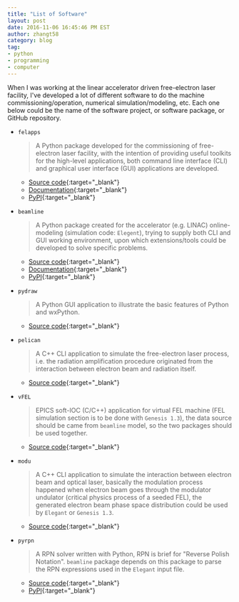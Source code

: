 ```yaml
---
title: "List of Software"
layout: post
date: 2016-11-06 16:45:46 PM EST
author: zhangt58
category: blog
tag:
- python
- programming
- computer
---
```

When I was working at the linear accelerator driven free-electron laser facility, I've
developed a lot of different software to do the machine commissioning/operation, numerical simulation/modeling, etc. Each one below could be the name of the software project,
or software package, or GitHub repository.

- ``felapps``

    > A Python package developed for the commissioning of 
    > free-electron laser facility, with the intention of providing useful
    > toolkits for the high-level applications, both command line 
    > interface (CLI) and graphical user interface (GUI) applications are 
    > developed.

    * [Source code](https://github.com/archman/felapps){:target="_blank"}
    * [Documentation](https://archman.github.io/felapps/){:target="_blank"}
    * [PyPI](https://pypi.python.org/pypi/felapps){:target="_blank"}

- ``beamline``

    > A Python package created for the accelerator (e.g. LINAC)
    > online-modeling (simulation code: `Elegent`), trying to supply both CLI and GUI 
    > working environment, upon which extensions/tools could be 
    > developed to solve specific problems.

    * [Source code](https://github.com/archman/beamline){:target="_blank"}
    * [Documentation](https://archman.github.io/beamline/){:target="_blank"}
    * [PyPI](https://pypi.python.org/pypi/beamline){:target="_blank"}

- ``pydraw``

    > A Python GUI application to illustrate the basic 
    > features of Python and wxPython.

    * [Source code](https://github.com/archman/pydraw){:target="_blank"}

- ``pelican``

    > A C++ CLI application to simulate the free-electron
    > laser process, i.e. the radiation amplification procedure originated from the 
    > interaction between electron beam and radiation itself.

    * [Source code](https://github.com/archman/pelican){:target="_blank"}

- ``vFEL``

    > EPICS soft-IOC (C/C++) application for virtual FEL machine 
    > (FEL simulation section is to be done with `Genesis 1.3`), the data source should be 
    > came from ``beamline`` model,
    > so the two packages should be used together.

    * [Source code](https://github.com/archman/vFEL){:target="_blank"}

- ``modu``

    > A C++ CLI application to simulate the interaction between electron
    > beam and optical laser, basically the modulation process happened when electron
    > beam goes through the modulator undulator (critical physics process of a seeded FEL),
    > the generated electron beam phase space distribution could be used
    > by ``Elegant`` or ``Genesis 1.3``.

    * [Source code](https://github.com/archman/modu){:target="_blank"}

- ``pyrpn``

    > A RPN solver written with Python, RPN is brief for 
    > "Reverse Polish Notation". ``beamline`` package depends on this package to
    > parse the RPN expressions used in the `Elegant` input file. 

    * [Source code](https://github.com/archman/pyrpn){:target="_blank"}
    * [PyPI](https://pypi.python.org/pypi/pyrpn){:target="_blank"}
